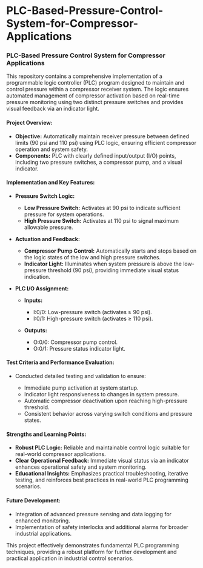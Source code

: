 # PLC-Based-Pressure-Control-System-for-Compressor-Applications
### PLC-Based Pressure Control System for Compressor Applications

This repository contains a comprehensive implementation of a programmable logic controller (PLC) program designed to maintain and control pressure within a compressor receiver system. The logic ensures automated management of compressor activation based on real-time pressure monitoring using two distinct pressure switches and provides visual feedback via an indicator light.

#### Project Overview:

* **Objective:** Automatically maintain receiver pressure between defined limits (90 psi and 110 psi) using PLC logic, ensuring efficient compressor operation and system safety.
* **Components:** PLC with clearly defined input/output (I/O) points, including two pressure switches, a compressor pump, and a visual indicator.

#### Implementation and Key Features:

* **Pressure Switch Logic:**

  * **Low Pressure Switch:** Activates at 90 psi to indicate sufficient pressure for system operations.
  * **High Pressure Switch:** Activates at 110 psi to signal maximum allowable pressure.

* **Actuation and Feedback:**

  * **Compressor Pump Control:** Automatically starts and stops based on the logic states of the low and high pressure switches.
  * **Indicator Light:** Illuminates when system pressure is above the low-pressure threshold (90 psi), providing immediate visual status indication.

* **PLC I/O Assignment:**

  * **Inputs:**

    * I:0/0: Low-pressure switch (activates ≥ 90 psi).
    * I:0/1: High-pressure switch (activates ≥ 110 psi).
  * **Outputs:**

    * O:0/0: Compressor pump control.
    * O:0/1: Pressure status indicator light.

#### Test Criteria and Performance Evaluation:

* Conducted detailed testing and validation to ensure:

  * Immediate pump activation at system startup.
  * Indicator light responsiveness to changes in system pressure.
  * Automatic compressor deactivation upon reaching high-pressure threshold.
  * Consistent behavior across varying switch conditions and pressure states.

#### Strengths and Learning Points:

* **Robust PLC Logic:** Reliable and maintainable control logic suitable for real-world compressor applications.
* **Clear Operational Feedback:** Immediate visual status via an indicator enhances operational safety and system monitoring.
* **Educational Insights:** Emphasizes practical troubleshooting, iterative testing, and reinforces best practices in real-world PLC programming scenarios.

#### Future Development:

* Integration of advanced pressure sensing and data logging for enhanced monitoring.
* Implementation of safety interlocks and additional alarms for broader industrial applications.

This project effectively demonstrates fundamental PLC programming techniques, providing a robust platform for further development and practical application in industrial control scenarios.
